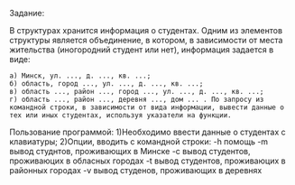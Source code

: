 Задание:

В структурах хранится информация о студентах. Одним из элементов структуры является объединение, в котором, в зависимости от места жительства (иногородний студент или нет), информация задается в виде:

    а) Минск, ул. ..., д. ..., кв. ...;
    б) область, город ..., ул. ..., д. ..., кв. ...;
    в) область ..., район ..., город ..., ул. ..., д. ..., кв. ...;
    г) область ..., район ..., деревня ..., дом ... . По запросу из командной строки, в зависимости от вида информации, вывести данные о тех или иных студентах, используя указатели на функции.

Пользование программой:
1)Необходимо ввести данные о студентах с клавиатуры;
2)Опции, вводить с командной строки:
-h   помощь
-m   вывод студнтов, проживающих в Минске
-с   вывод студентов, проживаюцих в обласных городах
-t   вывод студентов, проживаюцих в районных городах
-v   вывод студенов, проживающих в деревнях
